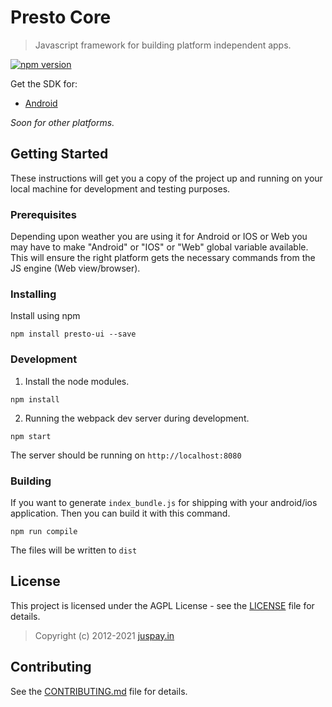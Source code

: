 # Presto Core
> Javascript framework for building platform independent apps.

[![npm version](https://img.shields.io/npm/v/presto-ui.svg?style=flat)](https://www.npmjs.com/package/presto-ui)

Get the SDK for:

 * [Android](https://github.com/juspay/dui-android)

_Soon for other platforms._

## Getting Started

These instructions will get you a copy of the project up and running on your local machine for development and testing purposes.

### Prerequisites

Depending upon weather you are using it for Android or IOS or Web you may have to make "Android" or "IOS" or "Web" global variable available. This will ensure the right platform gets the necessary commands from the JS engine (Web view/browser).

### Installing
Install using npm

```
npm install presto-ui --save
```

### Development
1. Install the node modules.

```
npm install
```

2. Running the webpack dev server during development.

```
npm start
```

The server should be running on `http://localhost:8080`


### Building

If you want to generate `index_bundle.js` for shipping with your android/ios application. Then you can build it with this command.

```
npm run compile
```

The files will be written to `dist`

## License

This project is licensed under the AGPL License - see the [LICENSE](LICENSE) file for details.
> Copyright (c) 2012-2021 [juspay.in](https://www.juspay.in)


## Contributing

See the [CONTRIBUTING.md](CONTRIBUTING.md) file for details.
